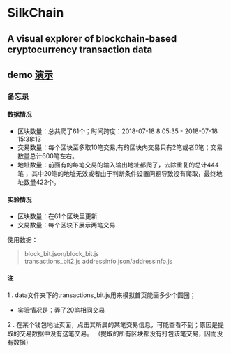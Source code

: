 # SilkChain
## A visual explorer of blockchain-based cryptocurrency transaction data
## demo [演示](https://ipine.cc/SilkChain/index.html)

### 备忘录

#### 数据情况

- 区块数量：总共爬了61个；时间跨度：2018-07-18 8:05:35 - 2018-07-18 15:38:13
- 交易数量：每个区块至多取10笔交易,有的区块内交易只有2笔或者6笔；交易数量总计600笔左右。
- 地址数量：前面有的每笔交易的输入输出地址都爬了，去除重复的总计444笔；
         其中20笔的地址无效或者由于判断条件设置问题导致没有爬取，最终地址数量422个。

#### 实验情况

- 区块数量：在61个区块里更新
- 交易数量：每个区块下展示两笔交易

使用数据：

>block_bit.json/block_bit.js  
>transactions_bit2.js
>addressinfo.json/addressinfo.js

#### 注
1 . data文件夹下的transactions_bit.js用来模拟首页能画多少个圆圈；
- 实验情况是：弄了20笔相同交易

2 . 在某个钱包地址页面，点击其所属的某笔交易信息，可能查看不到；原因是提取的交易数据中没有这笔交易。
（提取的所有区块都没有打包该笔交易，因而没有数据）
